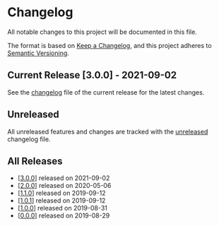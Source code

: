 # Changelog

All notable changes to this project will be documented in this file.

The format is based on [Keep a Changelog](https://keepachangelog.com/en/1.0.0/),
and this project adheres to [Semantic Versioning](https://semver.org/spec/v2.0.0.html).

## Current Release [3.0.0] - 2021-09-02

See the [changelog](.changelog/CHANGELOG-3.0.0.md) file of the current release for the latest changes.

## Unreleased

All unreleased features and changes are tracked with the [unreleased](.changelog/UNRELEASED.md) changelog file.

## All Releases

- [[3.0.0](.changelog/CHANGELOG-3.0.0.md)] released on 2021-09-02
- [[2.0.0](.changelog/CHANGELOG-2.0.0.md)] released on 2020-05-06
- [[1.1.0](.changelog/CHANGELOG-1.1.0.md)] released on 2019-09-12
- [[1.0.1](.changelog/CHANGELOG-1.0.1.md)] released on 2019-09-12
- [[1.0.0](.changelog/CHANGELOG-1.0.0.md)] released on 2019-08-31
- [[0.0.0](.changelog/CHANGELOG-0.0.0.md)] released on 2019-08-29
